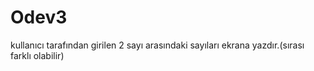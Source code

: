 # Odev3
kullanıcı tarafından girilen 2 sayı arasındaki sayıları ekrana yazdır.(sırası farklı olabilir)
